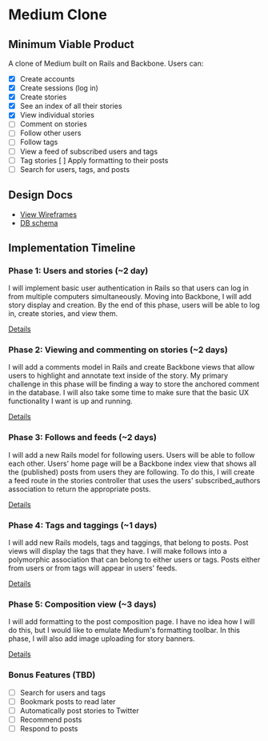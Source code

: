 # Medium Clone

## Minimum Viable Product
A clone of Medium built on Rails and Backbone. Users can:

- [x] Create accounts
- [x] Create sessions (log in)
- [x] Create stories
- [x] See an index of all their stories
- [x] View individual stories
- [ ] Comment on stories
- [ ] Follow other users
- [ ] Follow tags
- [ ] View a feed of subscribed users and tags
- [ ] Tag stories
  [ ] Apply formatting to their posts
- [ ] Search for users, tags, and posts

## Design Docs
* [View Wireframes][views]
* [DB schema][schema]

[views]: ./docs/views.md
[schema]: ./docs/schema.md

## Implementation Timeline

### Phase 1: Users and stories (~2 day)
I will implement basic user authentication in Rails so that users can log in from 
multiple computers simultaneously. Moving into Backbone, I will add story display 
and creation. By the end of this phase, users will be able to log in, create stories,
and view them.

[Details][phase-one]

### Phase 2: Viewing and commenting on stories (~2 days)
I will add a comments model in Rails and create Backbone views that allow
users to highlight and annotate text inside of the story. My primary challenge
in this phase will be finding a way to store the anchored comment in the database.
I will also take some time to make sure that the basic UX functionality I want
is up and running.

[Details][phase-two]

### Phase 3: Follows and feeds (~2 days)
I will add a new Rails model for following users. Users will be able to follow
each other. Users' home page will be a Backbone index view that shows all the
(published) posts from users they are following. To do this, I will create a
feed route in the stories controller that uses the users' subscribed_authors
association to return the appropriate posts.

[Details][phase-three]

### Phase 4: Tags and taggings (~1 days)
I will add new Rails models, tags and taggings, that belong to posts. Post views
will display the tags that they have. I will make follows into a polymorphic
association that can belong to either users or tags. Posts either from users or
from tags will appear in users' feeds.

[Details][phase-four]

### Phase 5: Composition view (~3 days)
I will add formatting to the post composition page. I have no idea how I will do
this, but I would like to emulate Medium's formatting toolbar. In this phase, I will
also add image uploading for story banners.

[Details][phase-five]

### Bonus Features (TBD)
- [ ] Search for users and tags
- [ ] Bookmark posts to read later
- [ ] Automatically post stories to Twitter
- [ ] Recommend posts
- [ ] Respond to posts

[phase-one]: ./docs/phases/phase1.md
[phase-two]: ./docs/phases/phase2.md
[phase-three]: ./docs/phases/phase3.md
[phase-four]: ./docs/phases/phase4.md
[phase-five]: ./docs/phases/phase5.md
